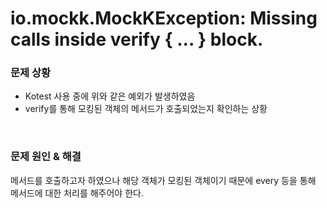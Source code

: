 # io.mockk.MockKException: Missing calls inside verify { ... } block.

### 문제 상황

- Kotest 사용 중에 위와 같은 예외가 발생하였음
- verify를 통해 모킹된 객체의 메서드가 호출되었는지 확인하는 상황

<br/>

### 문제 원인 & 해결

메서드를 호출하고자 하였으나 해당 객체가 모킹된 객체이기 때문에 every 등을 통해 메서드에 대한 처리를 해주어야 한다.
